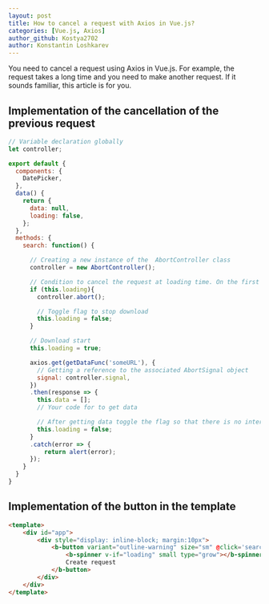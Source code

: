 ```yaml
---
layout: post
title: How to cancel a request with Axios in Vue.js? 
categories: [Vue.js, Axios]
author_github: Kostya2702
author: Konstantin Loshkarev
---
```


You need to cancel a request using Axios in Vue.js. For example, the request takes a long time and you need to make another request. If it sounds familiar, this article is for you.

## Implementation of the cancellation of the previous request

```js
// Variable declaration globally
let controller;

export default {
  components: { 
    DatePicker,
  },
  data() {
    return {
      data: null,
      loading: false,
    };
  },
  methods: {
    search: function() {

      // Creating a new instance of the  AbortController class
      controller = new AbortController();

      // Сondition to cancel the request at loading time. On the first pass or after canceling the download, the condition will not be satisfied
      if (this.loading){
        controller.abort();

        // Toggle flag to stop download
        this.loading = false;
      }

      // Download start
      this.loading = true;

      axios.get(getDataFunc('someURL'), {
        // Getting a reference to the associated AbortSignal object
        signal: controller.signal,
      })
      .then(response => {
        this.data = [];
        // Your code for to get data

        // After getting data toggle the flag so that there is no interruption while receiving new data
        this.loading = false;
      }
      .catch(error => {
          return alert(error);
      });
    }
  }
}

```

## Implementation of the button in the template

```html
<template>
    <div id="app">
        <div style="display: inline-block; margin:10px">
            <b-button variant="outline-warning" size="sm" @click='search'>
                <b-spinner v-if="loading" small type="grow"></b-spinner>
                Create request
            </b-button>
        </div>
    </div>
</template>
```

